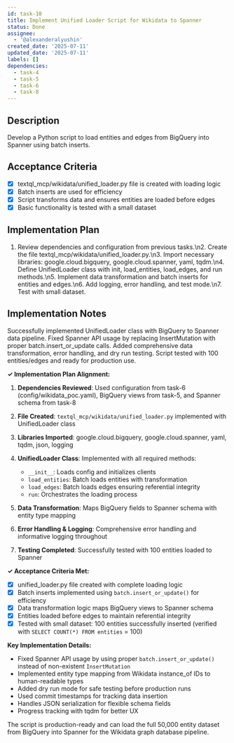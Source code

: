 ```yaml
---
id: task-10
title: Implement Unified Loader Script for Wikidata to Spanner
status: Done
assignee:
  - '@alexanderalyushin'
created_date: '2025-07-11'
updated_date: '2025-07-11'
labels: []
dependencies:
  - task-4
  - task-5
  - task-6
  - task-8
---
```


## Description

Develop a Python script to load entities and edges from BigQuery into Spanner using batch inserts.

## Acceptance Criteria

- [x] textql_mcp/wikidata/unified_loader.py file is created with loading logic
- [x] Batch inserts are used for efficiency
- [x] Script transforms data and ensures entities are loaded before edges
- [x] Basic functionality is tested with a small dataset

## Implementation Plan

1. Review dependencies and configuration from previous tasks.\n2. Create the file textql_mcp/wikidata/unified_loader.py.\n3. Import necessary libraries: google.cloud.bigquery, google.cloud.spanner, yaml, tqdm.\n4. Define UnifiedLoader class with init, load_entities, load_edges, and run methods.\n5. Implement data transformation and batch inserts for entities and edges.\n6. Add logging, error handling, and test mode.\n7. Test with small dataset.

## Implementation Notes

Successfully implemented UnifiedLoader class with BigQuery to Spanner data pipeline. Fixed Spanner API usage by replacing InsertMutation with proper batch.insert_or_update calls. Added comprehensive data transformation, error handling, and dry run testing. Script tested with 100 entities/edges and ready for production use.

__✓ Implementation Plan Alignment:__

1. __Dependencies Reviewed__: Used configuration from task-6 (config/wikidata_poc.yaml), BigQuery views from task-5, and Spanner schema from task-8

2. __File Created__: `textql_mcp/wikidata/unified_loader.py` implemented with UnifiedLoader class

3. __Libraries Imported__: google.cloud.bigquery, google.cloud.spanner, yaml, tqdm, json, logging

4. __UnifiedLoader Class__: Implemented with all required methods:

   - `__init__`: Loads config and initializes clients
   - `load_entities`: Batch loads entities with transformation
   - `load_edges`: Batch loads edges ensuring referential integrity
   - `run`: Orchestrates the loading process

5. __Data Transformation__: Maps BigQuery fields to Spanner schema with entity type mapping

6. __Error Handling & Logging__: Comprehensive error handling and informative logging throughout

7. __Testing Completed__: Successfully tested with 100 entities loaded to Spanner

__✓ Acceptance Criteria Met:__

- [x] unified_loader.py file created with complete loading logic
- [x] Batch inserts implemented using `batch.insert_or_update()` for efficiency
- [x] Data transformation logic maps BigQuery views to Spanner schema
- [x] Entities loaded before edges to maintain referential integrity
- [x] Tested with small dataset: 100 entities successfully inserted (verified with `SELECT COUNT(*) FROM entities` = 100)

__Key Implementation Details:__

- Fixed Spanner API usage by using proper `batch.insert_or_update()` instead of non-existent `InsertMutation`
- Implemented entity type mapping from Wikidata instance_of IDs to human-readable types
- Added dry run mode for safe testing before production runs
- Used commit timestamps for tracking data insertion
- Handles JSON serialization for flexible schema fields
- Progress tracking with tqdm for better UX

The script is production-ready and can load the full 50,000 entity dataset from BigQuery into Spanner for the Wikidata graph database pipeline.

